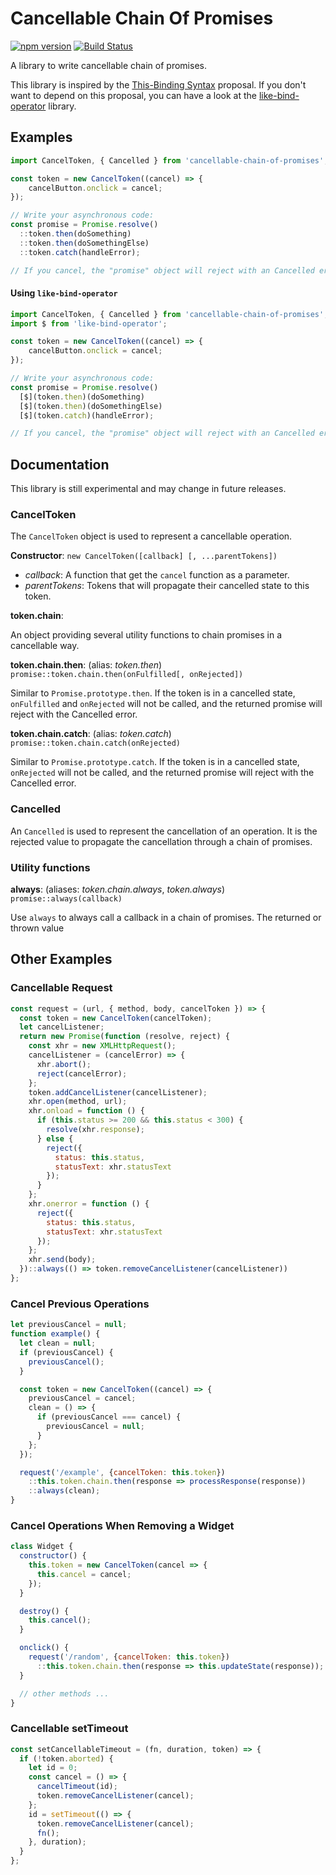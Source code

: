 # Cancellable Chain Of Promises

[![npm version](https://badge.fury.io/js/cancellable-chain-of-promises.svg)](https://badge.fury.io/js/cancellable-chain-of-promises) [![Build Status](https://travis-ci.org/Volune/cancellable-chain-of-promises.svg?branch=master)](https://travis-ci.org/Volune/cancellable-chain-of-promises)

A library to write cancellable chain of promises.

This library is inspired by the [This-Binding Syntax](https://github.com/tc39/proposal-bind-operator) proposal.
If you don't want to depend on this proposal, you can have a look at the [like-bind-operator]() library.


## Examples

```javascript
import CancelToken, { Cancelled } from 'cancellable-chain-of-promises';

const token = new CancelToken((cancel) => {
    cancelButton.onclick = cancel;
});

// Write your asynchronous code:
const promise = Promise.resolve()
  ::token.then(doSomething)
  ::token.then(doSomethingElse)
  ::token.catch(handleError);

// If you cancel, the "promise" object will reject with an Cancelled error.
```

#### Using `like-bind-operator`

```javascript
import CancelToken, { Cancelled } from 'cancellable-chain-of-promises';
import $ from 'like-bind-operator';

const token = new CancelToken((cancel) => {
    cancelButton.onclick = cancel;
});

// Write your asynchronous code:
const promise = Promise.resolve()
  [$](token.then)(doSomething)
  [$](token.then)(doSomethingElse)
  [$](token.catch)(handleError);

// If you cancel, the "promise" object will reject with an Cancelled error.
```


## Documentation

This library is still experimental and may change in future releases.

### CancelToken

The `CancelToken` object is used to represent a cancellable operation.

**Constructor**: `new CancelToken([callback] [, ...parentTokens])`

- _callback_: A function that get the `cancel` function as a parameter.
- _parentTokens_: Tokens that will propagate their cancelled state to this token.
 
**token.chain**:

An object providing several utility functions to chain promises in a cancellable way.

**token.chain.then**: (alias: *token.then*) `promise::token.chain.then(onFulfilled[, onRejected])`

Similar to `Promise.prototype.then`. If the token is in a cancelled state, `onFulfilled` and `onRejected` will not be called, and the returned promise will reject with the Cancelled error.

**token.chain.catch**: (alias: *token.catch*) `promise::token.chain.catch(onRejected)`

Similar to `Promise.prototype.catch`. If the token is in a cancelled state, `onRejected` will not be called, and the returned promise will reject with the Cancelled error.

### Cancelled

An `Cancelled` is used to represent the cancellation of an operation. It is the rejected value to propagate the cancellation through a chain of promises.

### Utility functions

**always**: (aliases: *token.chain.always*, *token.always*) `promise::always(callback)`

Use `always` to always call a callback in a chain of promises. The returned or thrown value


## Other Examples

### Cancellable Request

```javascript
const request = (url, { method, body, cancelToken }) => {
  const token = new CancelToken(cancelToken);
  let cancelListener;
  return new Promise(function (resolve, reject) {
    const xhr = new XMLHttpRequest();
    cancelListener = (cancelError) => {
      xhr.abort();
      reject(cancelError);
    };
    token.addCancelListener(cancelListener);
    xhr.open(method, url);
    xhr.onload = function () {
      if (this.status >= 200 && this.status < 300) {
        resolve(xhr.response);
      } else {
        reject({
          status: this.status,
          statusText: xhr.statusText
        });
      }
    };
    xhr.onerror = function () {
      reject({
        status: this.status,
        statusText: xhr.statusText
      });
    };
    xhr.send(body);
  })::always(() => token.removeCancelListener(cancelListener))
};
```

### Cancel Previous Operations

```javascript
let previousCancel = null;
function example() {
  let clean = null;
  if (previousCancel) {
    previousCancel();
  }

  const token = new CancelToken((cancel) => {
    previousCancel = cancel;
    clean = () => {
      if (previousCancel === cancel) {
        previousCancel = null;
      }
    };
  });

  request('/example', {cancelToken: this.token})
    ::this.token.chain.then(response => processResponse(response))
    ::always(clean);
}
```

### Cancel Operations When Removing a Widget

```javascript
class Widget {
  constructor() {
    this.token = new CancelToken(cancel => {
      this.cancel = cancel;
    });
  }

  destroy() {
    this.cancel();
  }

  onclick() {
    request('/random', {cancelToken: this.token})
      ::this.token.chain.then(response => this.updateState(response));
  }

  // other methods ...
}
```

### Cancellable setTimeout

```javascript
const setCancellableTimeout = (fn, duration, token) => {
  if (!token.aborted) {
    let id = 0;
    const cancel = () => {
      cancelTimeout(id);
      token.removeCancelListener(cancel);
    };
    id = setTimeout(() => {
      token.removeCancelListener(cancel);
      fn();
    }, duration);
  }
};
```

